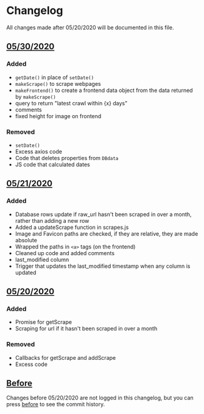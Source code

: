 # Changelog
All changes made after 05/20/2020 will be documented in this file.

## [05/30/2020]
### Added
 - `getDate()` in place of `setDate()`
 - `makeScrape()` to scrape webpages
 - `makeFrontend()` to create a frontend data object from the data returned by `makeScrape()`
 - query to return "latest crawl within {x} days"
 - comments
 - fixed height for image on frontend

### Removed
 - `setDate()` 
 - Excess axios code
 - Code that deletes properties from `DBdata`
 - JS code that calculated dates

## [05/21/2020]
### Added
- Database rows update if raw_url hasn't been scraped in over a month, rather than adding a new row
- Added a updateScrape function in scrapes.js
- Image and Favicon paths are checked, if they are relative, they are made absolute
- Wrapped the paths in `<a>` tags (on the frontend)
- Cleaned up code and added comments 
- last_modified column
- Trigger that updates the last_modified timestamp when any column is updated

## [05/20/2020]
### Added
 - Promise for getScrape
 - Scraping for url if it hasn't been scraped in over a month

### Removed
 - Callbacks for getScrape and addScrape
 - Excess code

## [Before]
Changes before 05/20/2020 are not logged in this changelog, but you can press [before] to see the commit history.

[05/30/2020]: https://github.com/Gbillington1/WebsiteScraper/compare/5083693..b5b7594 
[05/21/2020]: https://github.com/Gbillington1/WebsiteScraper/compare/57bd12d..6872850
[05/20/2020]: https://github.com/Gbillington1/WebsiteScraper/compare/ef92f98..57bd12d
[Before]: https://github.com/Gbillington1/WebsiteScraper/compare/4cd8ca9..ef92f98